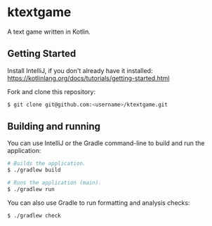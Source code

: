 # ktextgame

A text game written in Kotlin.

## Getting Started

Install IntelliJ, if you don't already have it installed:
https://kotlinlang.org/docs/tutorials/getting-started.html

Fork and clone this repository:

```bash
$ git clone git@github.com:<username>/ktextgame.git
```

## Building and running

You can use IntelliJ or the Gradle command-line to build and run the application:

```bash
# Builds the application.
$ ./gradlew build

# Runs the application (main).
$ ./gradlew run
```

You can also use Gradle to run formatting and analysis checks:

```bash
$ ./gradlew check
```
